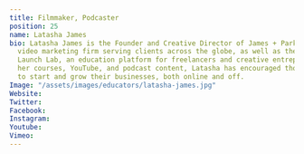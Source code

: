 ```yaml
---
title: Filmmaker, Podcaster
position: 25
name: Latasha James
bio: Latasha James is the Founder and Creative Director of James + Park, a social-first
  video marketing firm serving clients across the globe, as well as the Online Business
  Launch Lab, an education platform for freelancers and creative entrepreneurs. Through
  her courses, YouTube, and podcast content, Latasha has encouraged thousands of people
  to start and grow their businesses, both online and off.
Image: "/assets/images/educators/latasha-james.jpg"
Website: 
Twitter: 
Facebook: 
Instagram: 
Youtube: 
Vimeo: 
---
```


